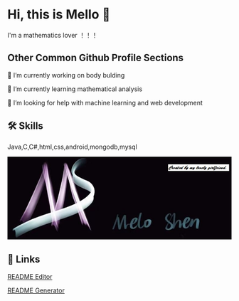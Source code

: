 
# Hi, this is Mello 👋


I'm a  mathematics lover ！！！


## Other Common Github Profile Sections
🔭 I’m currently working on body bulding

🌱 I’m currently learning mathematical analysis

🤝 I’m looking for help with machine learning and web development



## 🛠 Skills
Java,C,C#,html,css,android,mongodb,mysql

![LOGO](https://raw.githubusercontent.com/MeloShen/MeloShen/main/_image/Logo_black.jpg)


## 🔗 Links
[README Editor](https://readme.so/)

[README Generator](https://rahuldkjain.github.io/gh-profile-readme-generator/)

